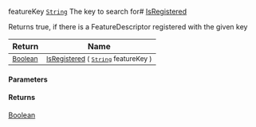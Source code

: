  featureKey  [`String`](https://docs.microsoft.com/en-us/dotnet/api/System.String)    The key to search for# [IsRegistered](./FeatureDescriptor-100663415.md)

Returns true, if there is a FeatureDescriptor registered with the given key

| Return | Name | 
| --- | --- | 
| <sub>[Boolean](https://docs.microsoft.com/en-us/dotnet/api/System.Boolean)</sub>| <sub>[IsRegistered](./FeatureDescriptor-100663415.md) ( [`String`](https://docs.microsoft.com/en-us/dotnet/api/System.String) featureKey )</sub>| <br>


#### Parameters

#### Returns
[Boolean](https://docs.microsoft.com/en-us/dotnet/api/System.Boolean)
